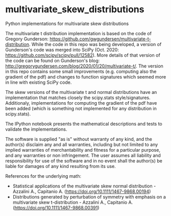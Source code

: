 # multivariate_skew_distributions
Python implementations for multivariate skew distributions

The multivariate t distribution implementation is based on the code of Gregory Gunderson: https://github.com/gwgundersen/multivariate-t-distribution. 
While the code in this repo was being developed, a version of Gunderson's code was merged into SciPy (Oct. 2020: https://github.com/scipy/scipy/pull/12582). 
More details of that version of the code can be found on Gunderson's blog: http://gregorygundersen.com/blog/2020/01/20/multivariate-t/.
The version in this repo contains some small improvements (e.g. computing also the gradient of the pdf) and changes to function signatures which seemed more in line with existing SciPy code.

The skew versions of the multivariate t and normal distributions have an implementation that matches closely the scipy.stats style/signatures. Additionaly, implementations for computing the gradient of the pdf have been added (which is something not implemented for any distribution in scipy.stats).

The IPython notebook presents the mathematical descriptions and tests to validate the implementations.

The software is supplied "as is" without warranty of any kind, and the author(s) disclaim any and all warranties, including but not limited to any implied warranties of merchantability and fitness for a particular purpose, and any warranties or non infringement. The user assumes all liability and responsibility for use of the software and in no event shall the author(s) be liable for damages of any kind resulting from its use.

References for the underlying math:

* Statistical applications of the multivariate skew normal distribution - Azzalini A., Capitanio A. (https://doi.org/10.1111/1467-9868.00194)
* Distributions generated by perturbation of symmetry with emphasis on a multivariate skew t-distribution - Azzalini A., Capitanio A. (https://doi.org/10.1111/1467-9868.00391)
